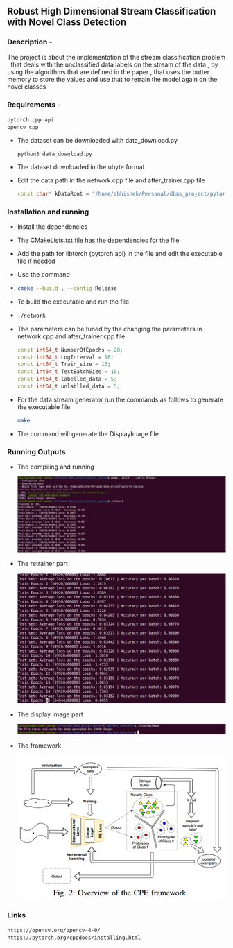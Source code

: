 ## Robust High Dimensional Stream Classification with Novel Class Detection

### Description -

The project is about the implementation of the stream classification problem , that deals with the unclassified data labels on the stream of the data , by using the algorithms that are defined in the paper , that uses the butter memory to store the values and use that to retrain the model again on the novel classes

### Requirements -

```tex
pytorch cpp api 
opencv cpp 
```

- The dataset can be downloaded with data_download.py 

  ```
  python3 data_download.py
  ```

- The dataset downloaded in the ubyte format 

- Edit the data path in the network.cpp file and after_trainer.cpp file 

  ```c++
  const char* kDataRoot = "/home/abhishek/Personal/dbms_project/pytorch_cpp/exp/fashion-mnist";  // the path
  ```

### Installation and running

- Install the dependencies 

- The CMakeLists.txt file has the dependencies for the file 

- Add the path for libtorch (pytorch api) in the file and edit the executable file if needed 

-  Use the command 

  - ```bash
    cmake --build . --config Release
    ```

  - To build the executable and run the file 

  - ```bash
    ./network
    ```

- The parameters can be tuned by the changing the parameters in network.cpp and after_trainer.cpp file 

  ```c++
  const int64_t NumberOfEpochs = 20;
  const int64_t LogInterval = 16;
  const int64_t Train_size = 16;
  const int64_t TestBatchSize = 16;
  const int64_t labelled_data = 5;
  const int64_t unlablled_data = 5;
  ```

- For the data stream generator run the commands as follows to generate the executable file 

  ```bash
  make 
  ```

- The command will generate the DisplayImage file 

### Running Outputs 

- The compiling and running 

  ![](output.png)

- The retrainer part 

  ![](retrainer.png)

- The display image part 

  ![](display_image.png)
  
- The framework
  
  ![](frame_work.png)

### Links

```tex
https://opencv.org/opencv-4-0/
https://pytorch.org/cppdocs/installing.html
```

